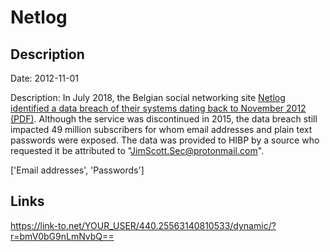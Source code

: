 # Netlog

## Description

Date: 2012-11-01

Description:
In July 2018, the Belgian social networking site <a href="https://oag.ca.gov/system/files/Communication%20to%20Users%20-%20FINAL_0.pdf" target="_blank" rel="noopener">Netlog identified a data breach of their systems dating back to November 2012 (PDF)</a>. Although the service was discontinued in 2015, the data breach still impacted 49 million subscribers for whom email addresses and plain text passwords were exposed. The data was provided to HIBP by a source who requested it be attributed to &quot;JimScott.Sec@protonmail.com&quot;.


['Email addresses', 'Passwords']

## Links

https://link-to.net/YOUR_USER/440.25563140810533/dynamic/?r=bmV0bG9nLmNvbQ==